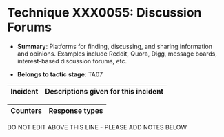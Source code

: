 # Technique XXX0055: Discussion Forums

* **Summary**: Platforms for finding, discussing, and sharing information and opinions. Examples include Reddit, Quora, Digg, message boards, interest-based discussion forums, etc.

* **Belongs to tactic stage**: TA07


| Incident | Descriptions given for this incident |
| -------- | -------------------- |



| Counters | Response types |
| -------- | -------------- |


DO NOT EDIT ABOVE THIS LINE - PLEASE ADD NOTES BELOW